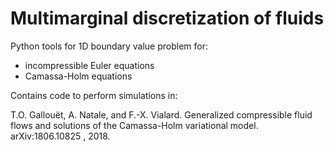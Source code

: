 # Multimarginal discretization of fluids

Python tools for 1D boundary value problem for:
 - incompressible Euler equations
 - Camassa-Holm equations
 
 Contains code to perform simulations in:
 
T.O. Gallouët, A. Natale, and F.-X. Vialard. Generalized compressible fluid flows and solutions of the Camassa-Holm variational model. arXiv:1806.10825 , 2018.
